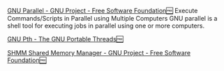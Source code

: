
[GNU Parallel - GNU Project - Free Software Foundation🆓](https://www.gnu.org/software/parallel)
Execute Commands/Scripts in Parallel using Multiple Computers
GNU parallel is a shell tool for executing jobs in parallel using one or more computers.

[GNU Pth - The GNU Portable Threads🆓](https://www.gnu.org/software/pth)

[SHMM Shared Memory Manager - GNU Project - Free Software Foundation🆓](https://www.gnu.org/software/shmm)
